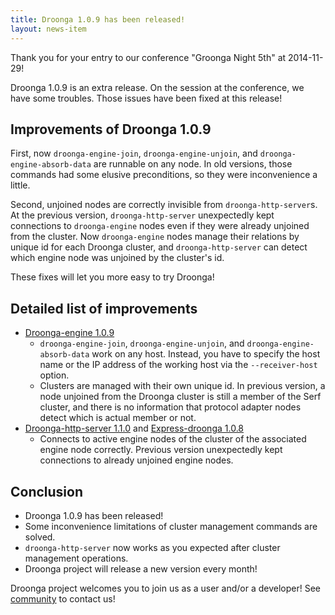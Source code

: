 ```yaml
---
title: Droonga 1.0.9 has been released!
layout: news-item
---
```


Thank you for your entry to our conference "Groonga Night 5th" at 2014-11-29!

Droonga 1.0.9 is an extra release.
On the session at the conference, we have some troubles.
Those issues have been fixed at this release!

## Improvements of Droonga 1.0.9

First, now `droonga-engine-join`, `droonga-engine-unjoin`, and `droonga-engine-absorb-data` are runnable on any node.
In old versions, those commands had some elusive preconditions, so they were inconvenience a little.

Second, unjoined nodes are correctly invisible from `droonga-http-server`s.
At the previous version, `droonga-http-server` unexpectedly kept connections to `droonga-engine` nodes even if they were already unjoined from the cluster.
Now `droonga-engine` nodes manage their relations by unique id for each Droonga cluster, and `droonga-http-server` can detect which engine node was unjoined by the cluster's id.

These fixes will let you more easy to try Droonga!

## Detailed list of improvements

 * [Droonga-engine 1.0.9][droonga-engine]
   * `droonga-engine-join`, `droonga-engine-unjoin`, and `droonga-engine-absorb-data` work on any host.
     Instead, you have to specify the host name or the IP address of the working host via the `--receiver-host` option.
   * Clusters are managed with their own unique id.
     In previous version, a node unjoined from the Droonga cluster is still a member of the Serf cluster, and there is no
     information that protocol adapter nodes detect which is actual member or not.
 * [Droonga-http-server 1.1.0][droonga-http-server] and [Express-droonga 1.0.8][express-droonga]
   * Connects to active engine nodes of the cluster of the associated engine node correctly.
     Previous version unexpectedly kept connections to already unjoined engine nodes.

## Conclusion

 * Droonga 1.0.9 has been released!
 * Some inconvenience limitations of cluster management commands are solved.
 * `droonga-http-server` now works as you expected after cluster management operations.
 * Droonga project will release a new version every month!

Droonga project welcomes you to join us as a user and/or a developer! See [community][] to contact us!

  [community]: /community/
  [overview]: /overview/
  [tutorial]: /tutorial/groonga/
  [groonga]: http://groonga.org/
  [droonga-engine]: https://github.com/droonga/droonga-engine
  [droonga-http-server]: https://github.com/droonga/droonga-http-server
  [express-droonga]: https://github.com/droonga/express-droonga

